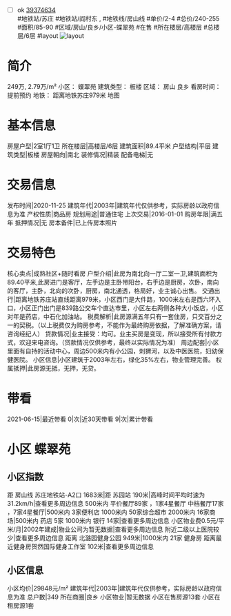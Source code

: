 - [ ] ok [39374634](https://bj.5i5j.com/ershoufang/39374634.html)  
 #地铁站/苏庄 #地铁站/阎村东 ,  #地铁线/房山线
#单价/2-4 #总价/240-255 #面积/85-90   #区域/房山/良乡/小区-蝶翠苑 #在售 #所在楼层/高楼层 #总楼层/6层 #layout 
![layout](http://image16.5i5j.com/erp/house/3937/39374634/huxing/166288ce953a5b26ad845b4462ef96b6.jpg_P5.jpg) 
# 简介 
 249万,  2.79万/m² 
小区： 蝶翠苑
建筑类型： 板楼
区域： 房山 良乡
看房时间： 提前预约
地铁： 距离地铁苏庄979米 地图
# 基本信息 
 房屋户型|2室1厅1卫
所在楼层|高楼层/6层
建筑面积|89.4平米
户型结构|平层
建筑类型|板楼
房屋朝向|南北
装修情况|精装
配备电梯|无
# 交易信息 
 发布时间|2020-11-25
建筑年代|2003年|建筑年代仅供参考，实际房龄以政府信息为准
产权性质|商品房
规划用途|普通住宅
上次交易|2016-01-01
购房年限|满五年
抵押情况|无
房本备件|已上传房本照片
# 交易特色 
 核心卖点|成熟社区+随时看房
户型介绍|此房为南北向一厅二室一卫,建筑面积为89.40平米,此房进门是客厅，左手边是主卧带阳台，右手边是厨房，次卧，南向的客厅，主卧，北向的次卧，厨房，南北通透，格局好，业主诚心出售。
交通出行|距离地铁苏庄站直线距离979米，小区西门是大件路，1000米左右是西六环入口，小区正门出门是839路公交车个直达市里，小区左右两侧各种大小饭店，小区对年是药店，中石化加油站。
税费解析|此房源满五年只有一套住房，只交百分之一的契税。（以上税费仅为购房参考，不能作为最终购房依据，了解准确方案，请咨询经纪人）
贷款情况|业主接受：均可。业主买房是变现，所以接受所有付款方式，欢迎来电咨询。（贷款情况仅供参考，最终以实际情况为准）
周边配套|小区里面有自持的活动中心，周边500米内有小公园，刺猬河，以及中医医院，妇幼保健医院。
小区信息|小区建筑于2003年左右，绿化35%左右，物业管理完善。
权属抵押|此房源无抵，无押，无贷。
# 带看 
 2021-06-15|最近带看	 0|次|近30天带看	 9|次|累计带看
# 小区 蝶翠苑
## 小区指数 
 距 房山线 苏庄地铁站-A2口 1683米|距 苏园站 190米|高峰时间平均时速为31.2km/h|查看更多周边信息
500米内 平价餐厅89家 ，1家4星餐厅
中档餐厅17家 ，7家4星餐厅|500米内 3家便利店
1000米内 50家综合超市
2000米内 16家商场|500米内 药店 5家
1000米内 银行 14家|查看更多周边信息
小区物业费0.5元/平米/月|2002年建成|物业公司为暂无数据|查看更多周边信息
附近二级以上医院较少|查看更多周边信息
距离 北潞园健身公园 949米|1000米内 21家 健身房
距离最近健身房贺然国际健身工作室 102米|查看更多周边信息
## 小区信息 
 小区均价|29848元/m²
建筑年代|2003年|建筑年代仅供参考，实际房龄以政府信息为准
总户数|349
所在商圈|良乡
小区物业|暂无数据
小区在售房源13套
小区在租房源1套
